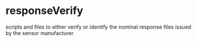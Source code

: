 # responseVerify
scripts and files to either verify or identify the nominal response files issued by the sensor manufacturer.

